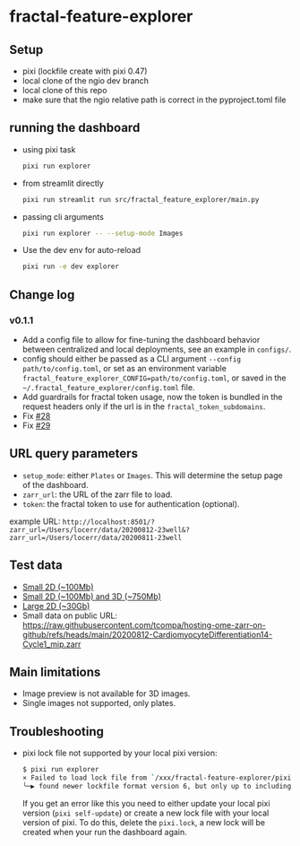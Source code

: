 # fractal-feature-explorer

## Setup

- pixi (lockfile create with pixi 0.47)
- local clone of the ngio dev branch
- local clone of this repo
- make sure that the ngio relative path is correct in the pyproject.toml file

## running the dashboard

- using pixi task

  ```bash
  pixi run explorer
  ```

- from streamlit directly

    ```bash
    pixi run streamlit run src/fractal_feature_explorer/main.py
    ```

- passing cli arguments

    ```bash
    pixi run explorer -- --setup-mode Images
    ```

- Use the dev env for auto-reload

    ```bash
    pixi run -e dev explorer
    ```

## Change log

### v0.1.1

- Add a config file to allow for fine-tuning the dashboard behavior between centralized and local deployments, see an example in `configs/`.
- config should either be passed as a CLI argument `--config path/to/config.toml`, or set as an environment variable `fractal_feature_explorer_CONFIG=path/to/config.toml`, or saved in the `~/.fractal_feature_explorer/config.toml` file.
- Add guardrails for fractal token usage, now the token is bundled in the request headers only if the url is in the `fractal_token_subdomains`.
- Fix [#28](https://github.com/fractal-analytics-platform/fractal-feature-explorer/issues/28)
- Fix [#29](https://github.com/fractal-analytics-platform/fractal-feature-explorer/issues/29)

## URL query parameters

- `setup_mode`: either `Plates` or `Images`. This will determine the setup page of the dashboard.
- `zarr_url`: the URL of the zarr file to load.
- `token`: the fractal token to use for authentication (optional).

example URL: `http://localhost:8501/?zarr_url=/Users/locerr/data/20200812-23well&?zarr_url=/Users/locerr/data/20200811-23well`

## Test data

- [Small 2D (~100Mb)](https://zenodo.org/records/13305316/files/20200812-CardiomyocyteDifferentiation14-Cycle1_mip.zarr.zip?download=1)
- [Small 2D (~100Mb) and 3D (~750Mb)](https://zenodo.org/records/13305316)
- [Large 2D (~30Gb)](https://zenodo.org/records/14826000)
- Small data on public URL: <https://raw.githubusercontent.com/tcompa/hosting-ome-zarr-on-github/refs/heads/main/20200812-CardiomyocyteDifferentiation14-Cycle1_mip.zarr>

## Main limitations

- Image preview is not available for 3D images.
- Single images not supported, only plates.

## Troubleshooting

- pixi lock file not supported by your local pixi version:

    ```bash
    $ pixi run explorer
    × Failed to load lock file from `/xxx/fractal-feature-explorer/pixi.lock`
    ╰─▶ found newer lockfile format version 6, but only up to including version 5 is supported
    ```

    If you get an error like this you need to either update your local pixi version (`pixi self-update`) or create a new lock file with your local version of pixi. To do this, delete the `pixi.lock`, a new lock will be created when your run the dashboard again.
